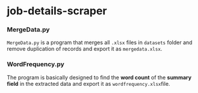 # job-details-scraper

### MergeData.py
`MergeData.py` is a program that merges all `.xlsx` files in `datasets` folder and remove duplication of records and export it as `mergedata.xlsx`.

### WordFrequency.py
The program is basically designed to find the **word count** of the **summary field** in the extracted data and export it as `wordfrequency.xlsx`file.
